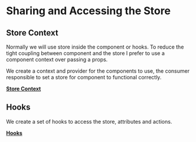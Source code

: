 # Sharing and Accessing the Store

## Store Context

Normally we will use store inside the component or hooks.
To reduce the tight coupling between component and the store I prefer to use a component context over passing a props.

We create a context and provider for the components to use, the consumer responsible to set a store for component to functional correctly.

**[Store Context](./1-store-context-example.tsx)**

## Hooks

We create a set of hooks to access the store, attributes and actions.

**[Hooks](./2-store-hooks-example.tsx)**
